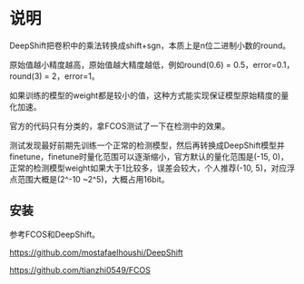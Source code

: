 # 说明

DeepShift把卷积中的乘法转换成shift+sgn，本质上是n位二进制小数的round。

原始值越小精度越高，原始值越大精度越低，例如round(0.6) = 0.5，error=0.1，round(3) = 2，error=1。

如果训练的模型的weight都是较小的值，这种方式能实现保证模型原始精度的量化加速。

官方的代码只有分类的，拿FCOS测试了一下在检测中的效果。

测试发现最好前期先训练一个正常的检测模型，然后再转换成DeepShift模型并finetune，finetune时量化范围可以逐渐缩小，官方默认的量化范围是(-15, 0)，正常的检测模型weight如果大于1比较多，误差会较大，个人推荐(-10, 5)，对应浮点范围大概是(2^-10 ~2^5)，大概占用16bit。

## 安装

参考FCOS和DeepShift。

https://github.com/mostafaelhoushi/DeepShift

https://github.com/tianzhi0549/FCOS

